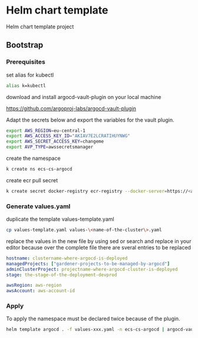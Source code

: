 # Helm chart template

Helm chart template project

## Bootstrap

### Prerequisites

set alias for kubectl

```bash
alias k=kubectl
```

download and install argocd-vault-plugin on your local machine

<https://github.com/argoproj-labs/argocd-vault-plugin>

Adapt the secrets below and export the variables for the vault plugin.

```bash
export AWS_REGION=eu-central-1
export AWS_ACCESS_KEY_ID="AKIAV7E2LCRATIHUYNWG"
export AWS_SECRET_ACCESS_KEY=changeme
export AVP_TYPE=awssecretsmanager

```

create the namespace

```bash
k create ns ecs-cs-argocd
```

create ecr pull secret

```bash
k create secret docker-registry ecr-registry --docker-server=https://<account>.dkr.ecr.<region>.amazonaws.com --docker-username=AWS --docker-password=$(aws ecr get-login-password --region <region>) -n ecs-cs-argocd
```

### Generate values.yaml

duplicate the template values-template.yaml

```bash
cp values-template.yaml values-\<name-of-the-cluster\>.yaml
```

replace the values in the new file by using sed or search and replace in your editor
because over the complete file there are sveral entries to be replaced

```yaml
hostname: clustername-where-argocd-is-deployed
managedProjects: ["gardener-projects-to-be-managed-by-argocd"]
adminClusterProject: projectname-where-argocd-cluster-is-deployed
stage: the-stage-of-the-deployment-devprod

awsRegion: aws-region
awsAccount: aws-account-id
```

### Apply

To apply the namespace must be declared twice because of the plugin.

```bash
helm template argocd . -f values-xxx.yaml -n ecs-cs-argocd | argocd-vault-plugin generate - | k apply  -n ecs-cs-argocd -f - 
```
